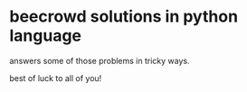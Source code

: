 # **beecrowd solutions in python language**

answers some of those problems in tricky ways.

best of luck to all of you!
